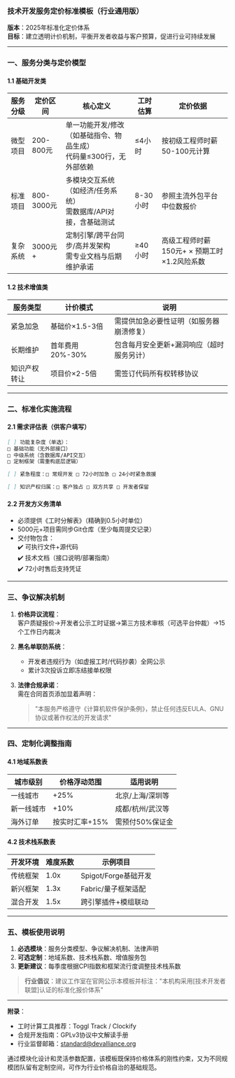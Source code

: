 ### **技术开发服务定价标准模板（行业通用版）**  

**版本**：2025年标准化定价体系  
**目标**：建立透明计价机制，平衡开发者收益与客户预算，促进行业可持续发展  

---

### **一、服务分类与定价模型**  
#### 1.1 基础开发类  
| **服务分级** | **定价区间** | **核心定义** | **工时估算** | **定价依据** |  
|--------------|--------------|--------------|--------------|--------------|  
| 微型项目      | 200-800元    | 单一功能开发/修改（如基础指令、物品生成）<br>代码量≤300行，无外部依赖 | ≤4小时       | 按初级工程师时薪50-100元计算 |  
| 标准项目      | 800-3000元   | 多模块交互系统（如经济/任务系统）<br>需数据库/API对接，含基础测试 | 8-30小时      | 参照主流外包平台中位数报价 |  
| 复杂系统      | 3000元+      | 定制引擎/跨平台同步/高并发架构<br>需专业文档与后期维护承诺 | ≥40小时       | 高级工程师时薪150元+ × 预期工时×1.2风险系数 |  

#### 1.2 技术增值类  
| **服务类型** | **计价模式** | **说明** |  
|--------------|--------------|----------|  
| 紧急加急      | 基础价×1.5-3倍 | 需提供加急必要性证明（如服务器崩溃修复） |  
| 长期维护      | 首年费用20%-30% | 包含每月安全更新+漏洞响应（超时服务另计） |  
| 知识产权转让  | 项目价×2-5倍 | 需签订代码所有权转移协议 |  

---

### **二、标准化实施流程**  
#### 2.1 需求评估表（供客户填写）  
```markdown
[ ] 功能复杂度（单选）：  
□ 基础功能（无外部接口）  
□ 中级系统（含数据库/API交互）  
□ 定制框架（需重构底层逻辑）  

[ ] 紧急程度：□ 常规开发 □ 72小时加急 □ 24小时紧急救援  

[ ] 知识产权归属：□ 客户独占 □ 双方共享 □ 开发者保留  
```

#### 2.2 开发方义务清单  
- 必须提供《工时分解表》（精确到0.5小时单位）  
- 5000元+项目需同步Git仓库（至少每周提交记录）  
- 交付物包含：  
  ✔️ 可执行文件+源代码  
  ✔️ 技术文档（接口说明/部署指南）  
  ✔️ 72小时售后支持凭证  

---

### **三、争议解决机制**  
1. **价格异议流程**：  
   客户质疑报价→开发者公示工时证据→第三方技术审核（可选平台仲裁）→15个工作日内裁决  

2. **黑名单联防系统**：  
   - 开发者违规行为（如虚报工时/代码抄袭）全网公示  
   - 累计3次投诉立即冻结接单权限  

3. **法律合规承诺**：  
   需在合同首页添加显着声明：  
   > "本服务严格遵守《计算机软件保护条例》，禁止任何违反EULA、GNU协议或著作权法的开发请求"  

---

### **四、定制化调整指南**  
#### 4.1 地域系数表  
| 城市级别       | 价格浮动范围 | 适用说明 |  
|----------------|--------------|----------|  
| 一线城市       | +25%         | 北京/上海/深圳等 |  
| 新一线城市     | +10%         | 成都/杭州/武汉等 |  
| 海外订单       | 按实时汇率+15% | 需预付50%保证金 |  

#### 4.2 技术栈系数表  
| 开发环境       | 难度系数 | 示例项目 |  
|----------------|----------|----------|  
| 传统框架       | 1.0x     | Spigot/Forge基础开发 |  
| 新兴框架       | 1.3x     | Fabric/量子框架适配 |  
| 混合开发       | 1.5x     | 跨引擎插件+模组联动 |  

---

### **五、模板使用说明**  
1. **必选模块**：服务分类模型、争议解决机制、法律声明  
2. **可选定制**：地域系数、技术栈系数、增值服务包  
3. **更新建议**：每季度根据CPI指数和框架流行度调整技术栈系数  

> **行业倡议**：建议工作室在官网公示本模板并标注："本机构采用[技术开发者联盟]认证的标准化报价体系"

---

**附录**：  
- 工时计算工具推荐：Toggl Track / Clockify  
- 合规开发指南：GPLv3协议中文解读手册  
- 行业监督邮箱：standard@devalliance.org  

通过模块化设计和灵活参数配置，该模板既保持价格体系的刚性约束，又为不同规模团队留有定制空间，可作为行业价格自治的基础规范。
